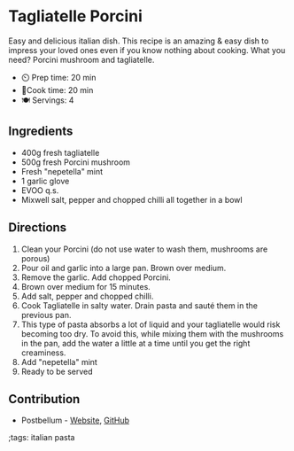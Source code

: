 # Tagliatelle Porcini

Easy and delicious italian dish. 
This recipe is an amazing & easy dish to impress your loved ones even if you know nothing about cooking. What you need? Porcini mushroom and tagliatelle.

- ⏲️ Prep time: 20 min
- 🍳Cook time: 20 min
- 🍽️ Servings: 4

## Ingredients

- 400g fresh tagliatelle
- 500g fresh Porcini mushroom
- Fresh "nepetella" mint
- 1 garlic glove
- EVOO q.s.
- Mixwell salt, pepper and chopped chilli all together in a bowl

## Directions

1. Clean your Porcini (do not use water to wash them, mushrooms are porous)
2. Pour oil and garlic into a large pan. Brown over medium.
3. Remove the garlic. Add chopped Porcini.
4. Brown over medium for 15 minutes.
5. Add salt, pepper and chopped chilli.
6. Cook Tagliatelle in salty water. Drain pasta and sauté them in the previous pan.
7. This type of pasta absorbs a lot of liquid and your tagliatelle would risk becoming too dry. To avoid this, while mixing them with the mushrooms in the pan, add the water a little at a time until you get the right creaminess.
8. Add "nepetella" mint
9. Ready to be served

## Contribution

- Postbellum - [Website](https://postbellum.github.io), [GitHub](https://github.com/postbellum)

;tags: italian pasta
